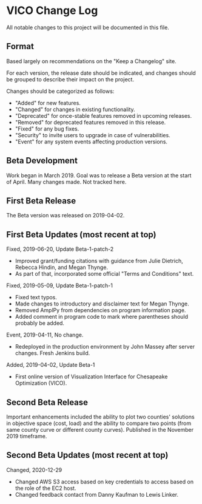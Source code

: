 # VICO Change Log

All notable changes to this project will be documented in this file.

## Format

Based largely on recommendations on the "Keep a Changelog" site.

For each version, the release date should be indicated, 
and changes should be grouped to describe their impact on the project.

Changes should be categorized as follows:

* "Added" for new features.
* "Changed" for changes in existing functionality.
* "Deprecated" for once-stable features removed in upcoming releases.
* "Removed" for deprecated features removed in this release.
* "Fixed" for any bug fixes.
* "Security" to invite users to upgrade in case of vulnerabilities.
* "Event" for any system events affecting production versions.

## Beta Development

Work began in March 2019.
Goal was to release a Beta version at the start of April.
Many changes made.  Not tracked here.

## First Beta Release

The Beta version was released on 2019-04-02.

## First Beta Updates (most recent at top)

Fixed, 2019-06-20, Update Beta-1-patch-2
* Improved grant/funding citations with guidance from Julie Dietrich, Rebecca Hindin, and Megan Thynge.
* As part of that, incorporated some official "Terms and Conditions" text.

Fixed, 2019-05-09, Update Beta-1-patch-1 
* Fixed text typos.
* Made changes to introductory and disclaimer text for Megan Thynge.
* Removed AmplPy from dependencies on program information page.
* Added comment in program code to mark where parentheses should probably be added.

Event, 2019-04-11, No change.
* Redeployed in the production environment by John Massey after server changes. Fresh Jenkins build.

Added, 2019-04-02, Update Beta-1
* First online version of Visualization Interface for Chesapeake Optimization (VICO).

## Second Beta Release

Important enhancements included the ability to plot two counties' solutions in 
objective space (cost, load) and the ability to compare two points (from same 
county curve or different county curves).  Published in the November 2019 timeframe.

## Second Beta Updates (most recent at top)

Changed, 2020-12-29
* Changed AWS S3 access based on key credentials to access based on the role of the EC2 host.
* Changed feedback contact from Danny Kaufman to Lewis Linker.
